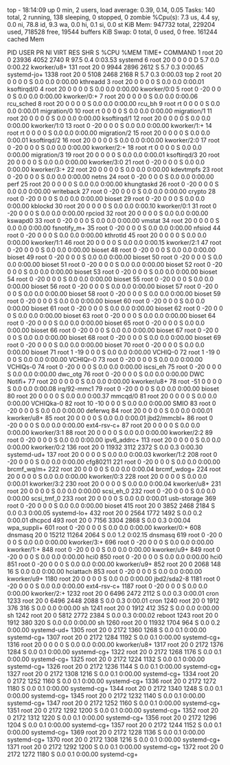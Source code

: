 top - 18:14:09 up 0 min,  2 users,  load average: 0.39, 0.14, 0.05
Tasks: 140 total,   2 running, 138 sleeping,   0 stopped,   0 zombie
%Cpu(s):  7.3 us,  4.4 sy,  0.0 ni, 78.8 id,  9.3 wa,  0.0 hi,  0.1 si,  0.0 st
KiB Mem:    947732 total,   229204 used,   718528 free,    19544 buffers
KiB Swap:        0 total,        0 used,        0 free.   161244 cached Mem

  PID USER      PR  NI    VIRT    RES    SHR S  %CPU %MEM     TIME+ COMMAND
    1 root      20   0   23936   4052   2740 R  97.5  0.4   0:03.53 systemd
    6 root      20   0       0      0      0 D   5.7  0.0   0:00.22 kworker/u8+
  131 root      20   0    9944   2896   2612 S   5.7  0.3   0:00.65 systemd-jo+
 1338 root      20   0    5108   2468   2168 R   5.7  0.3   0:00.03 top
    2 root      20   0       0      0      0 S   0.0  0.0   0:00.00 kthreadd
    3 root      20   0       0      0      0 S   0.0  0.0   0:00.01 ksoftirqd/0
    4 root      20   0       0      0      0 S   0.0  0.0   0:00.00 kworker/0:0
    5 root       0 -20       0      0      0 S   0.0  0.0   0:00.00 kworker/0:+
    7 root      20   0       0      0      0 S   0.0  0.0   0:00.06 rcu_sched
    8 root      20   0       0      0      0 S   0.0  0.0   0:00.00 rcu_bh
    9 root      rt   0       0      0      0 S   0.0  0.0   0:00.01 migration/0
   10 root      rt   0       0      0      0 S   0.0  0.0   0:00.00 migration/1
   11 root      20   0       0      0      0 S   0.0  0.0   0:00.00 ksoftirqd/1
   12 root      20   0       0      0      0 S   0.0  0.0   0:00.00 kworker/1:0
   13 root       0 -20       0      0      0 S   0.0  0.0   0:00.00 kworker/1:+
   14 root      rt   0       0      0      0 S   0.0  0.0   0:00.00 migration/2
   15 root      20   0       0      0      0 S   0.0  0.0   0:00.01 ksoftirqd/2
   16 root      20   0       0      0      0 S   0.0  0.0   0:00.00 kworker/2:0
   17 root       0 -20       0      0      0 S   0.0  0.0   0:00.00 kworker/2:+
   18 root      rt   0       0      0      0 S   0.0  0.0   0:00.00 migration/3
   19 root      20   0       0      0      0 S   0.0  0.0   0:00.01 ksoftirqd/3
   20 root      20   0       0      0      0 S   0.0  0.0   0:00.00 kworker/3:0
   21 root       0 -20       0      0      0 S   0.0  0.0   0:00.00 kworker/3:+
   22 root      20   0       0      0      0 S   0.0  0.0   0:00.00 kdevtmpfs
   23 root       0 -20       0      0      0 S   0.0  0.0   0:00.00 netns
   24 root       0 -20       0      0      0 S   0.0  0.0   0:00.00 perf
   25 root      20   0       0      0      0 S   0.0  0.0   0:00.00 khungtaskd
   26 root       0 -20       0      0      0 S   0.0  0.0   0:00.00 writeback
   27 root       0 -20       0      0      0 S   0.0  0.0   0:00.00 crypto
   28 root       0 -20       0      0      0 S   0.0  0.0   0:00.00 bioset
   29 root       0 -20       0      0      0 S   0.0  0.0   0:00.00 kblockd
   30 root      20   0       0      0      0 S   0.0  0.0   0:00.10 kworker/0:1
   31 root       0 -20       0      0      0 S   0.0  0.0   0:00.00 rpciod
   32 root      20   0       0      0      0 S   0.0  0.0   0:00.00 kswapd0
   33 root       0 -20       0      0      0 S   0.0  0.0   0:00.00 vmstat
   34 root      20   0       0      0      0 S   0.0  0.0   0:00.00 fsnotify_m+
   35 root       0 -20       0      0      0 S   0.0  0.0   0:00.00 nfsiod
   44 root       0 -20       0      0      0 S   0.0  0.0   0:00.00 kthrotld
   45 root      20   0       0      0      0 S   0.0  0.0   0:00.00 kworker/1:1
   46 root      20   0       0      0      0 S   0.0  0.0   0:00.15 kworker/2:1
   47 root       0 -20       0      0      0 S   0.0  0.0   0:00.00 bioset
   48 root       0 -20       0      0      0 S   0.0  0.0   0:00.00 bioset
   49 root       0 -20       0      0      0 S   0.0  0.0   0:00.00 bioset
   50 root       0 -20       0      0      0 S   0.0  0.0   0:00.00 bioset
   51 root       0 -20       0      0      0 S   0.0  0.0   0:00.00 bioset
   52 root       0 -20       0      0      0 S   0.0  0.0   0:00.00 bioset
   53 root       0 -20       0      0      0 S   0.0  0.0   0:00.00 bioset
   54 root       0 -20       0      0      0 S   0.0  0.0   0:00.00 bioset
   55 root       0 -20       0      0      0 S   0.0  0.0   0:00.00 bioset
   56 root       0 -20       0      0      0 S   0.0  0.0   0:00.00 bioset
   57 root       0 -20       0      0      0 S   0.0  0.0   0:00.00 bioset
   58 root       0 -20       0      0      0 S   0.0  0.0   0:00.00 bioset
   59 root       0 -20       0      0      0 S   0.0  0.0   0:00.00 bioset
   60 root       0 -20       0      0      0 S   0.0  0.0   0:00.00 bioset
   61 root       0 -20       0      0      0 S   0.0  0.0   0:00.00 bioset
   62 root       0 -20       0      0      0 S   0.0  0.0   0:00.00 bioset
   63 root       0 -20       0      0      0 S   0.0  0.0   0:00.00 bioset
   64 root       0 -20       0      0      0 S   0.0  0.0   0:00.00 bioset
   65 root       0 -20       0      0      0 S   0.0  0.0   0:00.00 bioset
   66 root       0 -20       0      0      0 S   0.0  0.0   0:00.00 bioset
   67 root       0 -20       0      0      0 S   0.0  0.0   0:00.00 bioset
   68 root       0 -20       0      0      0 S   0.0  0.0   0:00.00 bioset
   69 root       0 -20       0      0      0 S   0.0  0.0   0:00.00 bioset
   70 root       0 -20       0      0      0 S   0.0  0.0   0:00.00 bioset
   71 root       1 -19       0      0      0 S   0.0  0.0   0:00.00 VCHIQ-0
   72 root       1 -19       0      0      0 S   0.0  0.0   0:00.00 VCHIQr-0
   73 root       0 -20       0      0      0 S   0.0  0.0   0:00.00 VCHIQs-0
   74 root       0 -20       0      0      0 S   0.0  0.0   0:00.00 iscsi_eh
   75 root       0 -20       0      0      0 S   0.0  0.0   0:00.00 dwc_otg
   76 root       0 -20       0      0      0 S   0.0  0.0   0:00.00 DWC Notifi+
   77 root      20   0       0      0      0 S   0.0  0.0   0:00.00 kworker/u8+
   78 root     -51   0       0      0      0 S   0.0  0.0   0:00.08 irq/92-mmc1
   79 root       0 -20       0      0      0 S   0.0  0.0   0:00.00 bioset
   80 root      20   0       0      0      0 S   0.0  0.0   0:00.37 mmcqd/0
   81 root      20   0       0      0      0 S   0.0  0.0   0:00.00 VCHIQka-0
   82 root      10 -10       0      0      0 S   0.0  0.0   0:00.00 SMIO
   83 root       0 -20       0      0      0 S   0.0  0.0   0:00.00 deferwq
   84 root      20   0       0      0      0 S   0.0  0.0   0:00.01 kworker/u8+
   85 root      20   0       0      0      0 S   0.0  0.0   0:00.01 jbd2/mmcbl+
   86 root       0 -20       0      0      0 S   0.0  0.0   0:00.00 ext4-rsv-c+
   87 root      20   0       0      0      0 S   0.0  0.0   0:00.00 kworker/3:1
   88 root      20   0       0      0      0 S   0.0  0.0   0:00.00 kworker/2:2
   89 root       0 -20       0      0      0 S   0.0  0.0   0:00.00 ipv6_addrc+
  113 root      20   0       0      0      0 S   0.0  0.0   0:00.00 kworker/0:2
  136 root      20   0   11932   3112   2372 S   0.0  0.3   0:00.30 systemd-ud+
  137 root      20   0       0      0      0 S   0.0  0.0   0:00.03 kworker/1:2
  208 root       0 -20       0      0      0 S   0.0  0.0   0:00.00 cfg80211
  221 root       0 -20       0      0      0 S   0.0  0.0   0:00.00 brcmf_wq/m+
  222 root      20   0       0      0      0 S   0.0  0.0   0:00.04 brcmf_wdog+
  224 root      20   0       0      0      0 S   0.0  0.0   0:00.00 kworker/0:3
  228 root      20   0       0      0      0 S   0.0  0.0   0:00.01 kworker/3:2
  230 root      20   0       0      0      0 S   0.0  0.0   0:00.04 kworker/u8+
  231 root      20   0       0      0      0 S   0.0  0.0   0:00.00 scsi_eh_0
  232 root       0 -20       0      0      0 S   0.0  0.0   0:00.00 scsi_tmf_0
  233 root      20   0       0      0      0 S   0.0  0.0   0:00.01 usb-storage
  369 root       0 -20       0      0      0 S   0.0  0.0   0:00.00 bioset
  415 root      20   0    3852   2468   2184 S   0.0  0.3   0:00.05 systemd-lo+
  432 root      20   0    2564   1772   1492 S   0.0  0.2   0:00.01 dhcpcd
  493 root      20   0    7156   3304   2868 S   0.0  0.3   0:00.04 wpa_suppli+
  601 root       0 -20       0      0      0 S   0.0  0.0   0:00.00 kworker/0:+
  608 dnsmasq   20   0   15212  11264   2064 S   0.0  1.2   0:02.15 dnsmasq
  619 root       0 -20       0      0      0 S   0.0  0.0   0:00.00 kworker/3:+
  696 root       0 -20       0      0      0 S   0.0  0.0   0:00.00 kworker/1:+
  848 root       0 -20       0      0      0 S   0.0  0.0   0:00.00 kworker/u9+
  849 root       0 -20       0      0      0 S   0.0  0.0   0:00.00 hci0
  850 root       0 -20       0      0      0 S   0.0  0.0   0:00.00 hci0
  851 root       0 -20       0      0      0 S   0.0  0.0   0:00.00 kworker/u9+
  852 root      20   0    2068    148     16 S   0.0  0.0   0:00.00 hciattach
  853 root       0 -20       0      0      0 S   0.0  0.0   0:00.00 kworker/u9+
 1180 root      20   0       0      0      0 S   0.0  0.0   0:00.00 jbd2/sda2-8
 1181 root       0 -20       0      0      0 S   0.0  0.0   0:00.00 ext4-rsv-c+
 1187 root       0 -20       0      0      0 S   0.0  0.0   0:00.00 kworker/2:+
 1232 root      20   0    6496   2472   2112 S   0.0  0.3   0:00.01 cron
 1233 root      20   0    6496   2448   2088 S   0.0  0.3   0:00.01 cron
 1240 root      20   0    1912    376    316 S   0.0  0.0   0:00.00 sh
 1241 root      20   0    1912    412    352 S   0.0  0.0   0:00.00 sh
 1242 root      20   0    5812   2772   2384 S   0.0  0.3   0:00.02 reboot
 1243 root      20   0    1912    380    320 S   0.0  0.0   0:00.00 sh
 1260 root      20   0   11932   1704    964 S   0.0  0.2   0:00.00 systemd-ud+
 1305 root      20   0    2172   1360   1268 S   0.0  0.1   0:00.00 systemd-cg+
 1307 root      20   0    2172   1284   1192 S   0.0  0.1   0:00.00 systemd-cg+
 1316 root      20   0       0      0      0 S   0.0  0.0   0:00.00 kworker/u8+
 1317 root      20   0    2172   1376   1284 S   0.0  0.1   0:00.00 systemd-cg+
 1322 root      20   0    2172   1268   1176 S   0.0  0.1   0:00.00 systemd-cg+
 1325 root      20   0    2172   1224   1132 S   0.0  0.1   0:00.00 systemd-cg+
 1326 root      20   0    2172   1236   1144 S   0.0  0.1   0:00.00 systemd-cg+
 1327 root      20   0    2172   1308   1216 S   0.0  0.1   0:00.00 systemd-cg+
 1334 root      20   0    2172   1252   1160 S   0.0  0.1   0:00.00 systemd-cg+
 1336 root      20   0    2172   1272   1180 S   0.0  0.1   0:00.00 systemd-cg+
 1344 root      20   0    2172   1340   1248 S   0.0  0.1   0:00.00 systemd-cg+
 1345 root      20   0    2172   1232   1140 S   0.0  0.1   0:00.00 systemd-cg+
 1347 root      20   0    2172   1252   1160 S   0.0  0.1   0:00.00 systemd-cg+
 1351 root      20   0    2172   1292   1200 S   0.0  0.1   0:00.00 systemd-cg+
 1352 root      20   0    2172   1312   1220 S   0.0  0.1   0:00.00 systemd-cg+
 1356 root      20   0    2172   1296   1204 S   0.0  0.1   0:00.00 systemd-cg+
 1357 root      20   0    2172   1244   1152 S   0.0  0.1   0:00.00 systemd-cg+
 1369 root      20   0    2172   1228   1136 S   0.0  0.1   0:00.00 systemd-cg+
 1370 root      20   0    2172   1308   1216 S   0.0  0.1   0:00.00 systemd-cg+
 1371 root      20   0    2172   1292   1200 S   0.0  0.1   0:00.00 systemd-cg+
 1372 root      20   0    2172   1272   1180 S   0.0  0.1   0:00.00 systemd-cg+
